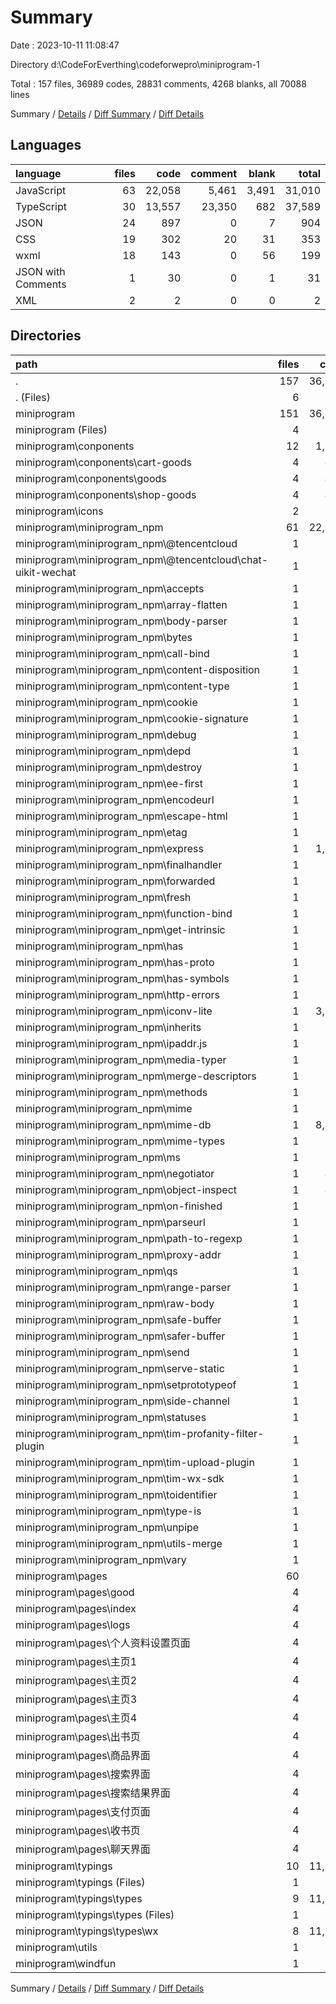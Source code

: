 # Summary

Date : 2023-10-11 11:08:47

Directory d:\\CodeForEverthing\\codeforwepro\\miniprogram-1

Total : 157 files,  36989 codes, 28831 comments, 4268 blanks, all 70088 lines

Summary / [Details](details.md) / [Diff Summary](diff.md) / [Diff Details](diff-details.md)

## Languages
| language | files | code | comment | blank | total |
| :--- | ---: | ---: | ---: | ---: | ---: |
| JavaScript | 63 | 22,058 | 5,461 | 3,491 | 31,010 |
| TypeScript | 30 | 13,557 | 23,350 | 682 | 37,589 |
| JSON | 24 | 897 | 0 | 7 | 904 |
| CSS | 19 | 302 | 20 | 31 | 353 |
| wxml | 18 | 143 | 0 | 56 | 199 |
| JSON with Comments | 1 | 30 | 0 | 1 | 31 |
| XML | 2 | 2 | 0 | 0 | 2 |

## Directories
| path | files | code | comment | blank | total |
| :--- | ---: | ---: | ---: | ---: | ---: |
| . | 157 | 36,989 | 28,831 | 4,268 | 70,088 |
| . (Files) | 6 | 819 | 6 | 4 | 829 |
| miniprogram | 151 | 36,170 | 28,825 | 4,264 | 69,259 |
| miniprogram (Files) | 4 | 102 | 6 | 2 | 110 |
| miniprogram\\conponents | 12 | 1,256 | 86 | 78 | 1,420 |
| miniprogram\\conponents\\cart-goods | 4 | 416 | 28 | 27 | 471 |
| miniprogram\\conponents\\goods | 4 | 426 | 29 | 26 | 481 |
| miniprogram\\conponents\\shop-goods | 4 | 414 | 29 | 25 | 468 |
| miniprogram\\icons | 2 | 2 | 0 | 0 | 2 |
| miniprogram\\miniprogram_npm | 61 | 22,025 | 5,453 | 3,487 | 30,965 |
| miniprogram\\miniprogram_npm\\@tencentcloud | 1 | 177 | 14 | 8 | 199 |
| miniprogram\\miniprogram_npm\\@tencentcloud\\chat-uikit-wechat | 1 | 177 | 14 | 8 | 199 |
| miniprogram\\miniprogram_npm\\accepts | 1 | 94 | 121 | 36 | 251 |
| miniprogram\\miniprogram_npm\\array-flatten | 1 | 39 | 27 | 11 | 77 |
| miniprogram\\miniprogram_npm\\body-parser | 1 | 617 | 317 | 197 | 1,131 |
| miniprogram\\miniprogram_npm\\bytes | 1 | 94 | 60 | 29 | 183 |
| miniprogram\\miniprogram_npm\\call-bind | 1 | 47 | 4 | 9 | 60 |
| miniprogram\\miniprogram_npm\\content-disposition | 1 | 180 | 201 | 90 | 471 |
| miniprogram\\miniprogram_npm\\content-type | 1 | 111 | 81 | 46 | 238 |
| miniprogram\\miniprogram_npm\\cookie | 1 | 151 | 78 | 54 | 283 |
| miniprogram\\miniprogram_npm\\cookie-signature | 1 | 30 | 25 | 9 | 64 |
| miniprogram\\miniprogram_npm\\debug | 1 | 326 | 223 | 118 | 667 |
| miniprogram\\miniprogram_npm\\depd | 1 | 320 | 108 | 123 | 551 |
| miniprogram\\miniprogram_npm\\destroy | 1 | 96 | 92 | 34 | 222 |
| miniprogram\\miniprogram_npm\\ee-first | 1 | 61 | 25 | 22 | 108 |
| miniprogram\\miniprogram_npm\\encodeurl | 1 | 19 | 41 | 13 | 73 |
| miniprogram\\miniprogram_npm\\escape-html | 1 | 52 | 24 | 15 | 91 |
| miniprogram\\miniprogram_npm\\etag | 1 | 61 | 57 | 26 | 144 |
| miniprogram\\miniprogram_npm\\express | 1 | 1,887 | 1,599 | 697 | 4,183 |
| miniprogram\\miniprogram_npm\\finalhandler | 1 | 162 | 124 | 63 | 349 |
| miniprogram\\miniprogram_npm\\forwarded | 1 | 52 | 35 | 16 | 103 |
| miniprogram\\miniprogram_npm\\fresh | 1 | 78 | 46 | 26 | 150 |
| miniprogram\\miniprogram_npm\\function-bind | 1 | 56 | 3 | 14 | 73 |
| miniprogram\\miniprogram_npm\\get-intrinsic | 1 | 317 | 15 | 32 | 364 |
| miniprogram\\miniprogram_npm\\has | 1 | 12 | 2 | 4 | 18 |
| miniprogram\\miniprogram_npm\\has-proto | 1 | 17 | 2 | 5 | 24 |
| miniprogram\\miniprogram_npm\\has-symbols | 1 | 44 | 9 | 18 | 71 |
| miniprogram\\miniprogram_npm\\http-errors | 1 | 174 | 70 | 58 | 302 |
| miniprogram\\miniprogram_npm\\iconv-lite | 1 | 3,194 | 266 | 458 | 3,918 |
| miniprogram\\miniprogram_npm\\inherits | 1 | 44 | 6 | 2 | 52 |
| miniprogram\\miniprogram_npm\\ipaddr.js | 1 | 626 | 2 | 58 | 686 |
| miniprogram\\miniprogram_npm\\media-typer | 1 | 132 | 102 | 49 | 283 |
| miniprogram\\miniprogram_npm\\merge-descriptors | 1 | 31 | 28 | 14 | 73 |
| miniprogram\\miniprogram_npm\\methods | 1 | 47 | 24 | 11 | 82 |
| miniprogram\\miniprogram_npm\\mime | 1 | 64 | 40 | 20 | 124 |
| miniprogram\\miniprogram_npm\\mime-db | 1 | 8,532 | 11 | 4 | 8,547 |
| miniprogram\\miniprogram_npm\\mime-types | 1 | 98 | 61 | 42 | 201 |
| miniprogram\\miniprogram_npm\\ms | 1 | 111 | 42 | 12 | 165 |
| miniprogram\\miniprogram_npm\\negotiator | 1 | 481 | 263 | 189 | 933 |
| miniprogram\\miniprogram_npm\\object-inspect | 1 | 487 | 6 | 40 | 533 |
| miniprogram\\miniprogram_npm\\on-finished | 1 | 107 | 90 | 50 | 247 |
| miniprogram\\miniprogram_npm\\parseurl | 1 | 86 | 54 | 31 | 171 |
| miniprogram\\miniprogram_npm\\path-to-regexp | 1 | 90 | 29 | 23 | 142 |
| miniprogram\\miniprogram_npm\\proxy-addr | 1 | 178 | 94 | 68 | 340 |
| miniprogram\\miniprogram_npm\\qs | 1 | 727 | 28 | 145 | 900 |
| miniprogram\\miniprogram_npm\\range-parser | 1 | 86 | 55 | 34 | 175 |
| miniprogram\\miniprogram_npm\\raw-body | 1 | 195 | 87 | 60 | 342 |
| miniprogram\\miniprogram_npm\\safe-buffer | 1 | 62 | 7 | 9 | 78 |
| miniprogram\\miniprogram_npm\\safer-buffer | 1 | 71 | 5 | 14 | 90 |
| miniprogram\\miniprogram_npm\\send | 1 | 600 | 356 | 200 | 1,156 |
| miniprogram\\miniprogram_npm\\serve-static | 1 | 122 | 61 | 40 | 223 |
| miniprogram\\miniprogram_npm\\setprototypeof | 1 | 23 | 3 | 4 | 30 |
| miniprogram\\miniprogram_npm\\side-channel | 1 | 113 | 16 | 8 | 137 |
| miniprogram\\miniprogram_npm\\statuses | 1 | 141 | 53 | 33 | 227 |
| miniprogram\\miniprogram_npm\\tim-profanity-filter-plugin | 1 | 13 | 14 | 1 | 28 |
| miniprogram\\miniprogram_npm\\tim-upload-plugin | 1 | 11 | 2 | 1 | 14 |
| miniprogram\\miniprogram_npm\\tim-wx-sdk | 1 | 11 | 2 | 1 | 14 |
| miniprogram\\miniprogram_npm\\toidentifier | 1 | 20 | 18 | 7 | 45 |
| miniprogram\\miniprogram_npm\\type-is | 1 | 107 | 132 | 40 | 279 |
| miniprogram\\miniprogram_npm\\unpipe | 1 | 41 | 24 | 17 | 82 |
| miniprogram\\miniprogram_npm\\utils-merge | 1 | 18 | 16 | 2 | 36 |
| miniprogram\\miniprogram_npm\\vary | 1 | 82 | 53 | 27 | 162 |
| miniprogram\\pages | 60 | 916 | 442 | 340 | 1,698 |
| miniprogram\\pages\\good | 4 | 174 | 37 | 34 | 245 |
| miniprogram\\pages\\index | 4 | 23 | 28 | 21 | 72 |
| miniprogram\\pages\\logs | 4 | 34 | 2 | 4 | 40 |
| miniprogram\\pages\\个人资料设置页面 | 4 | 25 | 29 | 19 | 73 |
| miniprogram\\pages\\主页1 | 4 | 101 | 31 | 30 | 162 |
| miniprogram\\pages\\主页2 | 4 | 43 | 30 | 26 | 99 |
| miniprogram\\pages\\主页3 | 4 | 42 | 30 | 26 | 98 |
| miniprogram\\pages\\主页4 | 4 | 42 | 30 | 25 | 97 |
| miniprogram\\pages\\出书页 | 4 | 25 | 29 | 19 | 73 |
| miniprogram\\pages\\商品界面 | 4 | 100 | 30 | 25 | 155 |
| miniprogram\\pages\\搜索界面 | 4 | 83 | 37 | 26 | 146 |
| miniprogram\\pages\\搜索结果界面 | 4 | 136 | 41 | 26 | 203 |
| miniprogram\\pages\\支付页面 | 4 | 37 | 29 | 19 | 85 |
| miniprogram\\pages\\收书页 | 4 | 25 | 29 | 19 | 73 |
| miniprogram\\pages\\聊天界面 | 4 | 26 | 30 | 21 | 77 |
| miniprogram\\typings | 10 | 11,844 | 22,836 | 351 | 35,031 |
| miniprogram\\typings (Files) | 1 | 6 | 1 | 1 | 8 |
| miniprogram\\typings\\types | 9 | 11,838 | 22,835 | 350 | 35,023 |
| miniprogram\\typings\\types (Files) | 1 | 0 | 1 | 1 | 2 |
| miniprogram\\typings\\types\\wx | 8 | 11,838 | 22,834 | 349 | 35,021 |
| miniprogram\\utils | 1 | 17 | 0 | 3 | 20 |
| miniprogram\\windfun | 1 | 8 | 2 | 3 | 13 |

Summary / [Details](details.md) / [Diff Summary](diff.md) / [Diff Details](diff-details.md)